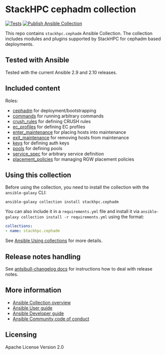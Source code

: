 # StackHPC cephadm collection

[![Tests](https://github.com/stackhpc/ansible-collection-cephadm/actions/workflows/test.yml/badge.svg)](https://github.com/stackhpc/ansible-collection-cephadm/actions/workflows/test.yml) [![Publish Ansible Collection](https://github.com/stackhpc/ansible-collection-cephadm/actions/workflows/publish-collection.yml/badge.svg)](https://github.com/stackhpc/ansible-collection-cephadm/actions/workflows/publish-collection.yml)

This repo contains `stackhpc.cephadm` Ansible Collection. The collection includes modules and plugins supported by StackHPC for cephadm based deployments.

## Tested with Ansible

Tested with the current Ansible 2.9 and 2.10 releases.

## Included content

Roles:
* [cephadm](roles/cephadm/README.md) for deployment/bootstrapping
* [commands](roles/commands/README.md) for running arbitrary commands
* [crush_rules](roles/crush_rules/README.md) for defining CRUSH rules
* [ec_profiles](roles/ec_profiles/README.md) for defining EC profiles
* [enter_maintenance](roles/enter_maintenance/README.md) for placing hosts into maintenance
* [exit_maintenance](roles/exit_maintenance/README.md) for removing hosts from maintenance
* [keys](roles/keys/README.md) for defining auth keys
* [pools](roles/pools/README.md) for defining pools
* [service_spec](roles/service_spec/README.md) for arbitrary service definition
* [placement_policies](roles/placement_policies/README.md) for managing RGW
  placement policies

## Using this collection

Before using the collection, you need to install the collection with the `ansible-galaxy` CLI:

    ansible-galaxy collection install stackhpc.cephadm

You can also include it in a `requirements.yml` file and install it via `ansible-galaxy collection install -r requirements.yml` using the format:

```yaml
collections:
- name: stackhpc.cephadm
```

See [Ansible Using collections](https://docs.ansible.com/ansible/latest/user_guide/collections_using.html) for more details.

## Release notes handling

See [antsibull-changelog docs](https://github.com/ansible-community/antsibull-changelog/blob/main/docs/changelogs.rst) for instructions how to deal with release notes.

## More information

- [Ansible Collection overview](https://github.com/ansible-collections/overview)
- [Ansible User guide](https://docs.ansible.com/ansible/latest/user_guide/index.html)
- [Ansible Developer guide](https://docs.ansible.com/ansible/latest/dev_guide/index.html)
- [Ansible Community code of conduct](https://docs.ansible.com/ansible/latest/community/code_of_conduct.html)

## Licensing

Apache License Version 2.0
